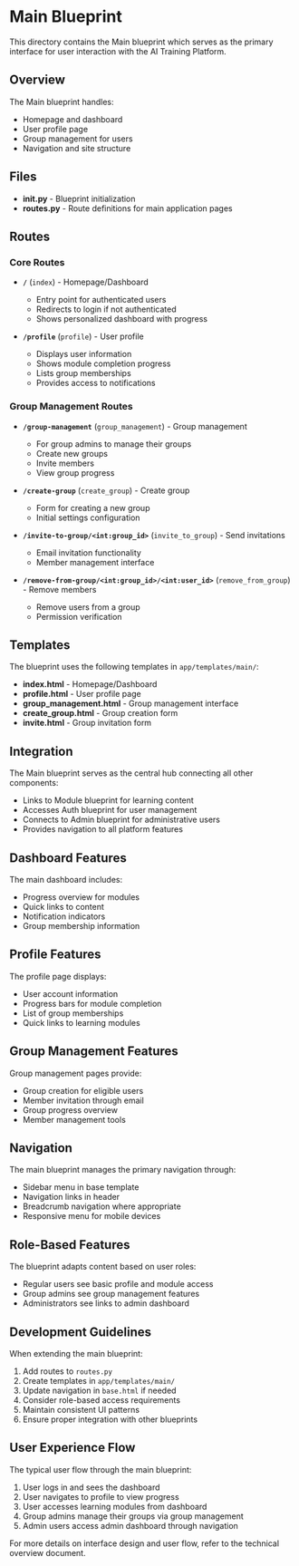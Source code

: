 # Main Blueprint

This directory contains the Main blueprint which serves as the primary interface for user interaction with the AI Training Platform.

## Overview

The Main blueprint handles:
- Homepage and dashboard
- User profile page
- Group management for users
- Navigation and site structure

## Files

- **__init__.py** - Blueprint initialization
- **routes.py** - Route definitions for main application pages

## Routes

### Core Routes

- **`/`** (`index`) - Homepage/Dashboard
  - Entry point for authenticated users
  - Redirects to login if not authenticated
  - Shows personalized dashboard with progress
  
- **`/profile`** (`profile`) - User profile
  - Displays user information
  - Shows module completion progress
  - Lists group memberships
  - Provides access to notifications

### Group Management Routes

- **`/group-management`** (`group_management`) - Group management
  - For group admins to manage their groups
  - Create new groups
  - Invite members
  - View group progress
  
- **`/create-group`** (`create_group`) - Create group
  - Form for creating a new group
  - Initial settings configuration
  
- **`/invite-to-group/<int:group_id>`** (`invite_to_group`) - Send invitations
  - Email invitation functionality
  - Member management interface
  
- **`/remove-from-group/<int:group_id>/<int:user_id>`** (`remove_from_group`) - Remove members
  - Remove users from a group
  - Permission verification

## Templates

The blueprint uses the following templates in `app/templates/main/`:

- **index.html** - Homepage/Dashboard
- **profile.html** - User profile page
- **group_management.html** - Group management interface
- **create_group.html** - Group creation form
- **invite.html** - Group invitation form

## Integration

The Main blueprint serves as the central hub connecting all other components:

- Links to Module blueprint for learning content
- Accesses Auth blueprint for user management
- Connects to Admin blueprint for administrative users
- Provides navigation to all platform features

## Dashboard Features

The main dashboard includes:
- Progress overview for modules
- Quick links to content
- Notification indicators
- Group membership information

## Profile Features

The profile page displays:
- User account information
- Progress bars for module completion
- List of group memberships
- Quick links to learning modules

## Group Management Features

Group management pages provide:
- Group creation for eligible users
- Member invitation through email
- Group progress overview
- Member management tools

## Navigation

The main blueprint manages the primary navigation through:
- Sidebar menu in base template
- Navigation links in header
- Breadcrumb navigation where appropriate
- Responsive menu for mobile devices

## Role-Based Features

The blueprint adapts content based on user roles:
- Regular users see basic profile and module access
- Group admins see group management features
- Administrators see links to admin dashboard

## Development Guidelines

When extending the main blueprint:

1. Add routes to `routes.py`
2. Create templates in `app/templates/main/`
3. Update navigation in `base.html` if needed
4. Consider role-based access requirements
5. Maintain consistent UI patterns
6. Ensure proper integration with other blueprints

## User Experience Flow

The typical user flow through the main blueprint:
1. User logs in and sees the dashboard
2. User navigates to profile to view progress
3. User accesses learning modules from dashboard
4. Group admins manage their groups via group management
5. Admin users access admin dashboard through navigation

For more details on interface design and user flow, refer to the technical overview document. 